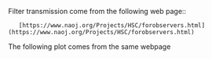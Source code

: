 Filter transmission come from the following web page::

       [https://www.naoj.org/Projects/HSC/forobservers.html](https://www.naoj.org/Projects/HSC/forobservers.html)

The following plot comes from the same webpage

[](https://www.naoj.org/Projects/HSC/filterData/fig.png)